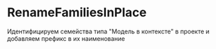 # RenameFamiliesInPlace

Идентифицируем семейства типа "Модель в контексте" в проекте и добавляем префикс в их наименование
